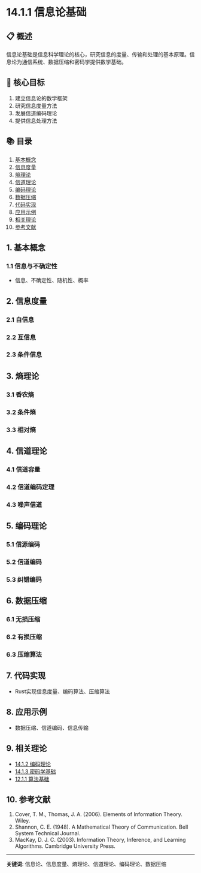 # 14.1.1 信息论基础

## 📋 概述

信息论基础是信息科学理论的核心，研究信息的度量、传输和处理的基本原理。信息论为通信系统、数据压缩和密码学提供数学基础。

## 🎯 核心目标

1. 建立信息论的数学框架
2. 研究信息度量方法
3. 发展信道编码理论
4. 提供信息处理方法

## 📚 目录

1. [基本概念](#1-基本概念)
2. [信息度量](#2-信息度量)
3. [熵理论](#3-熵理论)
4. [信道理论](#4-信道理论)
5. [编码理论](#5-编码理论)
6. [数据压缩](#6-数据压缩)
7. [代码实现](#7-代码实现)
8. [应用示例](#8-应用示例)
9. [相关理论](#9-相关理论)
10. [参考文献](#10-参考文献)

## 1. 基本概念

### 1.1 信息与不确定性

- 信息、不确定性、随机性、概率

## 2. 信息度量

### 2.1 自信息

### 2.2 互信息

### 2.3 条件信息

## 3. 熵理论

### 3.1 香农熵

### 3.2 条件熵

### 3.3 相对熵

## 4. 信道理论

### 4.1 信道容量

### 4.2 信道编码定理

### 4.3 噪声信道

## 5. 编码理论

### 5.1 信源编码

### 5.2 信道编码

### 5.3 纠错编码

## 6. 数据压缩

### 6.1 无损压缩

### 6.2 有损压缩

### 6.3 压缩算法

## 7. 代码实现

- Rust实现信息度量、编码算法、压缩算法

## 8. 应用示例

- 数据压缩、信道编码、信息传输

## 9. 相关理论

- [14.1.2 编码理论](14.1.2_编码理论.md)
- [14.1.3 密码学基础](14.1.3_密码学基础.md)
- [12.1.1 算法基础](../12_Algorithm_Theory/12.1.1_算法基础.md)

## 10. 参考文献

1. Cover, T. M., Thomas, J. A. (2006). Elements of Information Theory. Wiley.
2. Shannon, C. E. (1948). A Mathematical Theory of Communication. Bell System Technical Journal.
3. MacKay, D. J. C. (2003). Information Theory, Inference, and Learning Algorithms. Cambridge University Press.

---
**关键词**: 信息论、信息度量、熵理论、信道理论、编码理论、数据压缩

